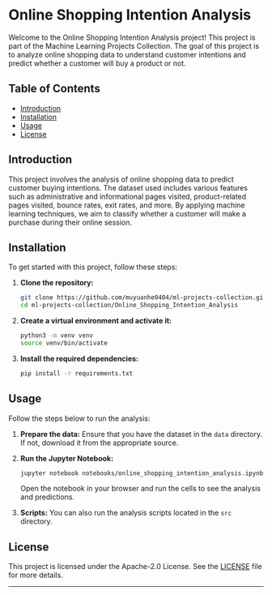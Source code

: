 # Online Shopping Intention Analysis

Welcome to the Online Shopping Intention Analysis project! This project is part of the Machine Learning Projects Collection. The goal of this project is to analyze online shopping data to understand customer intentions and predict whether a customer will buy a product or not.

## Table of Contents

- [Introduction](#introduction)
- [Installation](#installation)
- [Usage](#usage)
- [License](#license)

## Introduction

This project involves the analysis of online shopping data to predict customer buying intentions. The dataset used includes various features such as administrative and informational pages visited, product-related pages visited, bounce rates, exit rates, and more. By applying machine learning techniques, we aim to classify whether a customer will make a purchase during their online session.

## Installation

To get started with this project, follow these steps:

1. **Clone the repository:**

    ```bash
    git clone https://github.com/muyuanhe0404/ml-projects-collection.git
    cd ml-projects-collection/Online_Shopping_Intention_Analysis
    ```

2. **Create a virtual environment and activate it:**

    ```bash
    python3 -m venv venv
    source venv/bin/activate
    ```

3. **Install the required dependencies:**

    ```bash
    pip install -r requirements.txt
    ```

## Usage

Follow the steps below to run the analysis:

1. **Prepare the data:** Ensure that you have the dataset in the `data` directory. If not, download it from the appropriate source.

2. **Run the Jupyter Notebook:** 

    ```bash
    jupyter notebook notebooks/online_shopping_intention_analysis.ipynb
    ```

   Open the notebook in your browser and run the cells to see the analysis and predictions.

3. **Scripts:** You can also run the analysis scripts located in the `src` directory.


## License

This project is licensed under the Apache-2.0 License. See the [LICENSE](../LICENSE) file for more details.


---